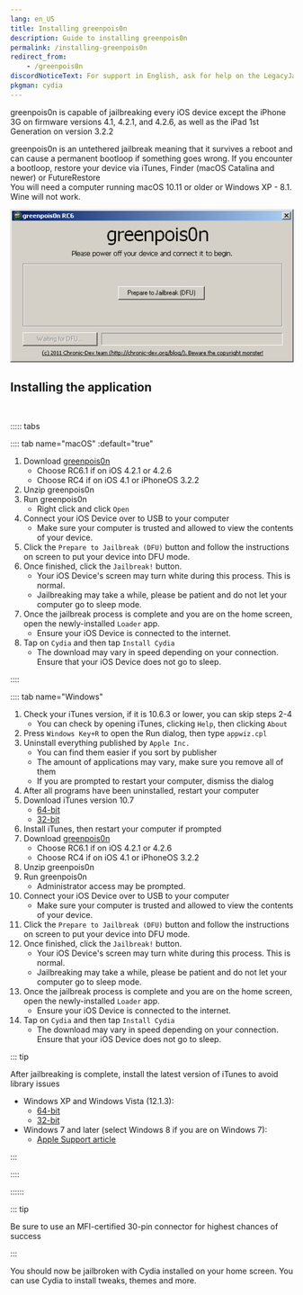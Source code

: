 ```yaml
---
lang: en_US
title: Installing greenpois0n
description: Guide to installing greenpois0n
permalink: /installing-greenpois0n
redirect_from:
    - /greenpois0n
discordNoticeText: For support in English, ask for help on the LegacyJailbreak [Discord Server](http://discord.legacyjailbreak.com/).
pkgman: cydia
---
```


greenpois0n is capable of jailbreaking every iOS device except the iPhone 3G on firmware versions 4.1, 4.2.1, and 4.2.6, as well as the iPad 1st Generation on version 3.2.2

greenpois0n is an <router-link to="/types-of-jailbreak/#untethered-jailbreaks">untethered</router-link> jailbreak meaning that it survives a reboot and can cause a permanent bootloop if something goes wrong. If you encounter a bootloop, restore your device via iTunes, Finder (macOS Catalina and newer) or FutureRestore  
You will need a computer running macOS 10.11 or older or Windows XP - 8.1. Wine will not work.

![A screenshot of greenpois0n (Windows)](/assets/images/greenpois0n-win.png)

## Installing the application

<br>

::::: tabs

:::: tab name="macOS" :default="true"

1. Download [greenpois0n](https://web.archive.org/web/20131024115207/http://greenpois0n.com/downloads/)
    - Choose RC6.1 if on iOS 4.2.1 or 4.2.6
    - Choose RC4 if on iOS 4.1 or iPhoneOS 3.2.2
1. Unzip greenpois0n
1. Run greenpois0n
    - Right click and click `Open`
1. Connect your iOS Device over to USB to your computer
    - Make sure your computer is trusted and allowed to view the contents of your device.
1. Click the `Prepare to Jailbreak (DFU)` button and follow the instructions on screen to put your device into DFU mode.
1. Once finished, click the `Jailbreak!` button.
    - Your iOS Device's screen may turn white during this process. This is normal.
    - Jailbreaking may take a while, please be patient and do not let your computer go to sleep mode.
1. Once the jailbreak process is complete and you are on the home screen, open the newly-installed `Loader` app.
    - Ensure your iOS Device is connected to the internet.
1. Tap on `Cydia` and then tap `Install Cydia`
    - The download may vary in speed depending on your connection. Ensure that your iOS Device does not go to sleep.

::::

:::: tab name="Windows"

1. Check your iTunes version, if it is 10.6.3 or lower, you can skip steps 2-4
    - You can check by opening iTunes, clicking `Help`, then clicking `About`
1. Press `Windows Key+R` to open the Run dialog, then type `appwiz.cpl`
1. Uninstall everything published by `Apple Inc.`
    - You can find them easier if you sort by publisher
    - The amount of applications may vary, make sure you remove all of them
    - If you are prompted to restart your computer, dismiss the dialog
1. After all programs have been uninstalled, restart your computer
1. Download iTunes version 10.7
    - [64-bit](https://secure-appldnld.apple.com/iTunes11/031-3482.20140225.kdX8s/iTunes64Setup.exe)
    - [32-bit](https://secure-appldnld.apple.com/iTunes11/031-3481.20140225.SdYYY/iTunesSetup.exe)
1. Install iTunes, then restart your computer if prompted
1. Download [greenpois0n](https://web.archive.org/web/20131024115207/http://greenpois0n.com/downloads/)
    - Choose RC6.1 if on iOS 4.2.1 or 4.2.6
    - Choose RC4 if on iOS 4.1 or iPhoneOS 3.2.2
1. Unzip greenpois0n
1. Run greenpois0n
    - Administrator access may be prompted.
1. Connect your iOS Device over to USB to your computer
    - Make sure your computer is trusted and allowed to view the contents of your device.
1. Click the `Prepare to Jailbreak (DFU)` button and follow the instructions on screen to put your device into DFU mode.
1. Once finished, click the `Jailbreak!` button.
    - Your iOS Device's screen may turn white during this process. This is normal.
    - Jailbreaking may take a while, please be patient and do not let your computer go to sleep mode.
1. Once the jailbreak process is complete and you are on the home screen, open the newly-installed `Loader` app.
    - Ensure your iOS Device is connected to the internet.
1. Tap on `Cydia` and then tap `Install Cydia`
    - The download may vary in speed depending on your connection. Ensure that your iOS Device does not go to sleep.

::: tip

After jailbreaking is complete, install the latest version of iTunes to avoid library issues
 - Windows XP and Windows Vista (12.1.3):
    - [64-bit](https://secure-appldnld.apple.com/itunes12/031-34005-20150916-98D38F1E-5C11-11E5-A6AD-C05A6DA99CB1/iTunes6464Setup.exe)
    - [32-bit](https://secure-appldnld.apple.com/itunes12/031-34002-20150916-98D32A92-5C11-11E5-80AC-C25A6DA99CB1/iTunesSetup.exe)
 - Windows 7 and later (select Windows 8 if you are on Windows 7):
    - [Apple Support article](https://support.apple.com/en-us/HT210384)

:::

::::

::::::

::: tip

Be sure to use an MFI-certified 30-pin connector for highest chances of success

:::

You should now be jailbroken with Cydia installed on your home screen. You can use Cydia to install <router-link to="/faq/#what-are-tweaks">tweaks</router-link>, themes and more.
